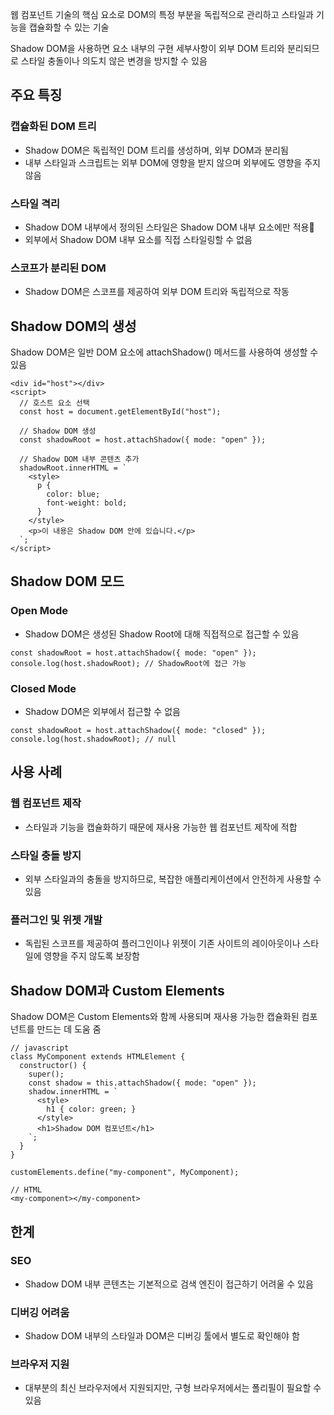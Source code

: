 웹 컴포넌트 기술의 핵심 요소로 DOM의 특정 부분을 독립적으로 관리하고 스타일과 기능을 캡슐화할 수 있는 기술

Shadow DOM을 사용하면 요소 내부의 구현 세부사항이 외부 DOM 트리와 분리되므로 스타일 충돌이나 의도치 않은 변경을 방지할 수 있음

## 주요 특징

### 캡슐화된 DOM 트리

- Shadow DOM은 독립적인 DOM 트리를 생성하며, 외부 DOM과 분리됨
- 내부 스타일과 스크립트는 외부 DOM에 영향을 받지 않으며 외부에도 영향을 주지 않음

### 스타일 격리

- Shadow DOM 내부에서 정의된 스타일은 Shadow DOM 내부 요소에만 적용
- 외부에서 Shadow DOM 내부 요소를 직접 스타일링할 수 없음

### 스코프가 분리된 DOM

- Shadow DOM은 스코프를 제공하여 외부 DOM 트리와 독립적으로 작동

## Shadow DOM의 생성

Shadow DOM은 일반 DOM 요소에 attachShadow() 메서드를 사용하여 생성할 수 있음

```
<div id="host"></div>
<script>
  // 호스트 요소 선택
  const host = document.getElementById("host");

  // Shadow DOM 생성
  const shadowRoot = host.attachShadow({ mode: "open" });

  // Shadow DOM 내부 콘텐츠 추가
  shadowRoot.innerHTML = `
    <style>
      p {
        color: blue;
        font-weight: bold;
      }
    </style>
    <p>이 내용은 Shadow DOM 안에 있습니다.</p>
  `;
</script>
```

## Shadow DOM 모드

### Open Mode

- Shadow DOM은 생성된 Shadow Root에 대해 직접적으로 접근할 수 있음

```
const shadowRoot = host.attachShadow({ mode: "open" });
console.log(host.shadowRoot); // ShadowRoot에 접근 가능
```

### Closed Mode

- Shadow DOM은 외부에서 접근할 수 없음

```
const shadowRoot = host.attachShadow({ mode: "closed" });
console.log(host.shadowRoot); // null
```

## 사용 사례

### 웹 컴포넌트 제작

- 스타일과 기능을 캡슐화하기 때문에 재사용 가능한 웹 컴포넌트 제작에 적합

### 스타일 충돌 방지

- 외부 스타일과의 충돌을 방지하므로, 복잡한 애플리케이션에서 안전하게 사용할 수 있음

### 플러그인 및 위젯 개발

- 독립된 스코프를 제공하여 플러그인이나 위젯이 기존 사이트의 레이아웃이나 스타일에 영향을 주지 않도록 보장함

## Shadow DOM과 Custom Elements

Shadow DOM은 Custom Elements와 함께 사용되며 재사용 가능한 캡슐화된 컴포넌트를 만드는 데 도움 줌

```
// javascript
class MyComponent extends HTMLElement {
  constructor() {
    super();
    const shadow = this.attachShadow({ mode: "open" });
    shadow.innerHTML = `
      <style>
        h1 { color: green; }
      </style>
      <h1>Shadow DOM 컴포넌트</h1>
    `;
  }
}

customElements.define("my-component", MyComponent);

// HTML
<my-component></my-component>
```

## 한계

### SEO

- Shadow DOM 내부 콘텐츠는 기본적으로 검색 엔진이 접근하기 어려울 수 있음

### 디버깅 어려움

- Shadow DOM 내부의 스타일과 DOM은 디버깅 툴에서 별도로 확인해야 함

### 브라우저 지원

- 대부분의 최신 브라우저에서 지원되지만, 구형 브라우저에서는 폴리필이 필요할 수 있음
